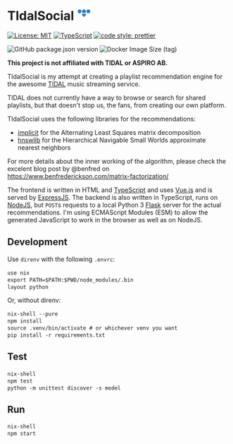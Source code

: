# TIdalSocial ![logo](https://github.com/lionello/TIdalSocial/blob/master/static/favicon-32x32.png?raw=true)

[![License: MIT](https://img.shields.io/badge/License-MIT-yellow.svg)](https://opensource.org/licenses/MIT)
[![TypeScript](https://img.shields.io/badge/%3C%2F%3E-TypeScript-%230074c1.svg)](https://www.typescriptlang.org/)
[![code style: prettier](https://img.shields.io/badge/code_style-prettier-f8bc45.svg)](https://github.com/prettier/prettier)

![GitHub package.json version](https://img.shields.io/github/package-json/v/lionello/tidalsocial)
![Docker Image Size (tag)](https://img.shields.io/docker/image-size/lionello/tidalsocial/latest)

**This project is not affiliated with TIDAL or ASPIRO AB.**

TIdalSocial is my attempt at creating a playlist recommendation engine for the awesome [TIDAL](https://tidal.com/) music streaming service.

TIDAL does not currently have a way to browse or search for shared playlists, but that doesn't stop us, the fans, from creating our own platform.

TIdalSocial uses the following libraries for the recommendations:
* [implicit](https://github.com/benfred/implicit/) for the Alternating Least Squares matrix decomposition
* [hnswlib](https://github.com/nmslib/hnswlib) for the Hierarchical Navigable Small Worlds approximate nearest neighbors

For more details about the inner working of the algorithm, please check the excelent blog post by @benfred on https://www.benfrederickson.com/matrix-factorization/

The frontend is written in HTML and [TypeScript](https://www.typescriptlang.org) and uses [Vue.js](https://vuejs.org) and is served by [ExpressJS](https://expressjs.com).
The backend is also written in TypeScript, runs on [NodeJS](https://nodejs.org/), but `POST`s requests to a local Python 3 [Flask](https://flask.palletsprojects.com/en/1.1.x/) server for the actual recommendations. I'm using ECMAScript Modules (ESM) to allow the generated JavaScript to work in the browser as well as on NodeJS.

## Development
Use `direnv` with the following `.envrc`:
```
use nix
export PATH=$PATH:$PWD/node_modules/.bin
layout python
```

Or, without direnv:
```
nix-shell --pure
npm install
source .venv/bin/activate # or whichever venv you want
pip install -r requirements.txt
```

## Test
```
nix-shell
npm test
python -m unittest discover -s model
```

## Run
```
nix-shell
npm start
```
